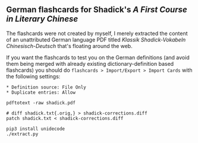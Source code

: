 ## German flashcards for Shadick's *A First Course in Literary Chinese*

The flashcards were not created by myself, I merely extracted the content of an unattributed German language PDF titled *Klassik Shadick-Vokabeln Chinesisch-Deutsch* that's floating around the web.

If you want the flashcards to test you on the German definitions (and avoid them being merged with already existing dictionary-definition based flashcards) you should do `flashcards > Import/Export > Import Cards` with the following settings:

```
* Definition source: File Only
* Duplicate entries: Allow
```

```
pdftotext -raw shadick.pdf

# diff shadick.txt{.orig,} > shadick-corrections.diff
patch shadick.txt < shadick-corrections.diff

pip3 install unidecode
./extract.py
```
